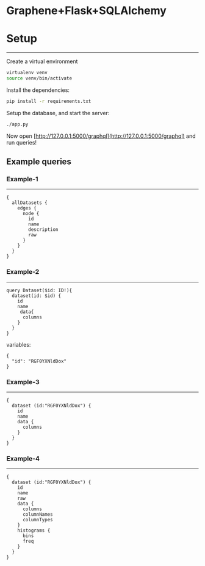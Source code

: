 Graphene+Flask+SQLAlchemy
================================

# Setup
---------------

Create a virtual environment

```bash
virtualenv venv
source venv/bin/activate
```

Install the dependencies:

```bash
pip install -r requirements.txt
```

Setup the database, and start the server:

```bash
./app.py

```


Now open
[http://127.0.0.1:5000/graphql](http://127.0.0.1:5000/graphql)
and run queries!

## Example queries

### Example-1
---------------

```
{
  allDatasets {
    edges {
      node {
        id
        name
        description
        raw
      }
    }
  }
}
```

### Example-2
---------------

```
query Dataset($id: ID!){
  dataset(id: $id) {
    id
    name
     data{
      columns
    }
  }
}
```

variables:
```
{
  "id": "RGF0YXNldDox"
}
```


### Example-3
---------------

```
{
  dataset (id:"RGF0YXNldDox") {
    id
    name
    data {
      columns
    }
  }
}
```

### Example-4
---------------
```
{
  dataset (id:"RGF0YXNldDox") {
    id
    name
    raw
    data {
      columns
      columnNames
      columnTypes
    }
    histograms {
      bins
      freq
    }
  }
}
```